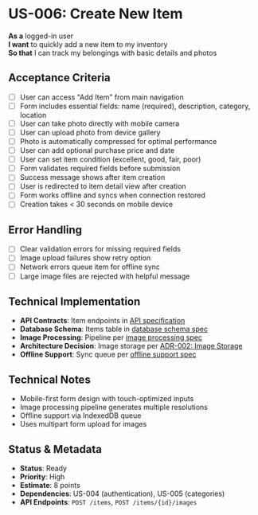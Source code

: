 # US-006: Create New Item

**As a** logged-in user  
**I want** to quickly add a new item to my inventory  
**So that** I can track my belongings with basic details and photos

## Acceptance Criteria

- [ ] User can access "Add Item" from main navigation
- [ ] Form includes essential fields: name (required), description, category, location
- [ ] User can take photo directly with mobile camera
- [ ] User can upload photo from device gallery
- [ ] Photo is automatically compressed for optimal performance
- [ ] User can add optional purchase price and date
- [ ] User can set item condition (excellent, good, fair, poor)
- [ ] Form validates required fields before submission
- [ ] Success message shows after item creation
- [ ] User is redirected to item detail view after creation
- [ ] Form works offline and syncs when connection restored
- [ ] Creation takes < 30 seconds on mobile device

## Error Handling

- [ ] Clear validation errors for missing required fields
- [ ] Image upload failures show retry option
- [ ] Network errors queue item for offline sync
- [ ] Large image files are rejected with helpful message

## Technical Implementation

- **API Contracts**: Item endpoints in [API specification](../../architecture/implementation-specs/api-specification.md#items)
- **Database Schema**: Items table in [database schema spec](../../architecture/implementation-specs/database-schema.md)
- **Image Processing**: Pipeline per [image processing spec](../../architecture/implementation-specs/image-processing.md)
- **Architecture Decision**: Image storage per [ADR-002: Image Storage](../../architecture/technical-decisions/adr-002-image-storage.md)
- **Offline Support**: Sync queue per [offline support spec](../../architecture/implementation-specs/offline-support.md)

## Technical Notes

- Mobile-first form design with touch-optimized inputs
- Image processing pipeline generates multiple resolutions
- Offline support via IndexedDB queue
- Uses multipart form upload for images

## Status & Metadata

- **Status**: Ready
- **Priority**: High
- **Estimate**: 8 points
- **Dependencies**: US-004 (authentication), US-005 (categories)
- **API Endpoints**: `POST /items`, `POST /items/{id}/images`
